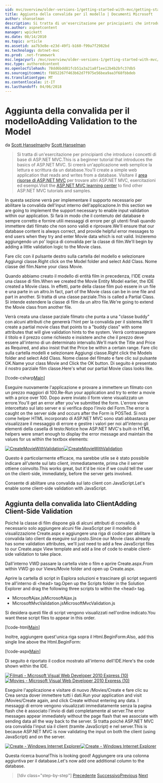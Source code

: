 ```yaml
---
uid: mvc/overview/older-versions-1/getting-started-with-mvc/getting-started-with-mvc-part7
title: Aggiunta della convalida per il modello | Documenti Microsoft
author: shanselman
description: Si tratta di un'esercitazione per principianti che introduce i concetti di base di ASP.NET MVC. Creare un'applicazione web semplice la lettura e scrittura da un database.
ms.author: aspnetcontent
manager: wpickett
ms.date: 08/14/2010
ms.topic: article
ms.assetid: aa7b3e8e-e23d-49f1-b160-f99a7f2982bd
ms.technology: dotnet-mvc
ms.prod: .net-framework
msc.legacyurl: /mvc/overview/older-versions-1/getting-started-with-mvc/getting-started-with-mvc-part7
msc.type: authoredcontent
ms.openlocfilehash: 78dd6bdd81fcb51a3a21a8f1ee12b4b2bfc37db5
ms.sourcegitcommit: f8852267f463b62d7f975e56bea9aa3f68fbbdeb
ms.translationtype: MT
ms.contentlocale: it-IT
ms.lasthandoff: 04/06/2018
---
```

<a name="adding-validation-to-the-model"></a><span data-ttu-id="1a708-104">Aggiunta della convalida per il modello</span><span class="sxs-lookup"><span data-stu-id="1a708-104">Adding Validation to the Model</span></span>
====================
<span data-ttu-id="1a708-105">da [Scott Hanselman](https://github.com/shanselman)</span><span class="sxs-lookup"><span data-stu-id="1a708-105">by [Scott Hanselman](https://github.com/shanselman)</span></span>

> <span data-ttu-id="1a708-106">Si tratta di un'esercitazione per principianti che introduce i concetti di base di ASP.NET MVC.</span><span class="sxs-lookup"><span data-stu-id="1a708-106">This is a beginner tutorial that introduces the basics of ASP.NET MVC.</span></span> <span data-ttu-id="1a708-107">Si creerà un'applicazione web semplice la lettura e scrittura da un database.</span><span class="sxs-lookup"><span data-stu-id="1a708-107">You'll create a simple web application that reads and writes from a database.</span></span> <span data-ttu-id="1a708-108">Visitare il [area risorse di ASP.NET MVC](../../../index.md) per trovare altri ASP.NET MVC, esercitazioni ed esempi.</span><span class="sxs-lookup"><span data-stu-id="1a708-108">Visit the [ASP.NET MVC learning center](../../../index.md) to find other ASP.NET MVC tutorials and samples.</span></span>


<span data-ttu-id="1a708-109">In questa sezione verrà per implementare il supporto necessario per abilitare la convalida dell'input interno dell'applicazione.</span><span class="sxs-lookup"><span data-stu-id="1a708-109">In this section we are going to implement the support necessary to enable input validation within our application.</span></span> <span data-ttu-id="1a708-110">Si farà in modo che il contenuto del database è sempre corretto e fornire utili messaggi di errore per gli utenti finali quando immettere dati filmato che non sono validi e riprovare.</span><span class="sxs-lookup"><span data-stu-id="1a708-110">We'll ensure that our database content is always correct, and provide helpful error messages to end users when they try and enter Movie data which is not valid.</span></span> <span data-ttu-id="1a708-111">Inizieremo aggiungendo un po' logica di convalida per la classe di film.</span><span class="sxs-lookup"><span data-stu-id="1a708-111">We'll begin by adding a little validation logic to the Movie class.</span></span>

<span data-ttu-id="1a708-112">Fare clic con il pulsante destro sulla cartella del modello e selezionare Aggiungi classe.</span><span class="sxs-lookup"><span data-stu-id="1a708-112">Right click on the Model folder and select Add Class.</span></span> <span data-ttu-id="1a708-113">Nome classe del film.</span><span class="sxs-lookup"><span data-stu-id="1a708-113">Name your class Movie.</span></span>

<span data-ttu-id="1a708-114">Quando abbiamo creato il modello di entità film in precedenza, l'IDE creata una classe di film.</span><span class="sxs-lookup"><span data-stu-id="1a708-114">When we created the Movie Entity Model earlier, the IDE created a Movie class.</span></span> <span data-ttu-id="1a708-115">In effetti, parte della classe film può essere in un file e una parte in un altro.</span><span class="sxs-lookup"><span data-stu-id="1a708-115">In fact, part of the Movie class can be in one file and part in another.</span></span> <span data-ttu-id="1a708-116">Si tratta di una classe parziale.</span><span class="sxs-lookup"><span data-stu-id="1a708-116">This is called a Partial Class.</span></span> <span data-ttu-id="1a708-117">Si intende estendere la classe di film da un altro file.</span><span class="sxs-lookup"><span data-stu-id="1a708-117">We're going to extend the Movie class from another file.</span></span>

<span data-ttu-id="1a708-118">Verrà creata una classe parziale filmato che punta a una "classe buddy" con alcuni attributi che genererà l'hint per la convalida per il sistema.</span><span class="sxs-lookup"><span data-stu-id="1a708-118">We'll create a partial movie class that points to a "buddy class" with some attributes that will give validation hints to the system.</span></span> <span data-ttu-id="1a708-119">Verrà contrassegnare il titolo e il prezzo come richiesto e insistere anche che il prezzo deve essere all'interno di un determinato intervallo.</span><span class="sxs-lookup"><span data-stu-id="1a708-119">We'll mark the Title and Price as Required, and also insist that the Price be within a certain range.</span></span> <span data-ttu-id="1a708-120">Fare clic sulla cartella modelli e selezionare Aggiungi classe.</span><span class="sxs-lookup"><span data-stu-id="1a708-120">Right click the Models folder and select Add Class.</span></span> <span data-ttu-id="1a708-121">Nome classe del filmato e fare clic sul pulsante OK.</span><span class="sxs-lookup"><span data-stu-id="1a708-121">Name your class Movie and Click the OK button.</span></span> <span data-ttu-id="1a708-122">Di seguito è presentato il nostro parziale film classe.</span><span class="sxs-lookup"><span data-stu-id="1a708-122">Here's what our partial Movie class looks like.</span></span>

[!code-csharp[Main](getting-started-with-mvc-part7/samples/sample1.cs)]

<span data-ttu-id="1a708-123">Eseguire nuovamente l'applicazione e provare a immettere un filmato con un prezzo maggiori di 100.</span><span class="sxs-lookup"><span data-stu-id="1a708-123">Re-Run your application and try to enter a movie with a price over 100.</span></span> <span data-ttu-id="1a708-124">Dopo avere inviato il form viene visualizzato un errore.</span><span class="sxs-lookup"><span data-stu-id="1a708-124">You'll get an error after you've submitted the form.</span></span> <span data-ttu-id="1a708-125">L'errore viene intercettato sul lato server e si verifica dopo l'invio del Form.</span><span class="sxs-lookup"><span data-stu-id="1a708-125">The error is caught on the server side and occurs after the Form is POSTed.</span></span> <span data-ttu-id="1a708-126">Si noti come helper HTML incorporato di ASP.NET MVC sono stati abbastanza per visualizzare il messaggio di errore e gestire i valori per noi all'interno gli elementi della casella di testo:</span><span class="sxs-lookup"><span data-stu-id="1a708-126">Notice how ASP.NET MVC's built-in HTML helpers were smart enough to display the error message and maintain the values for us within the textbox elements:</span></span>

<span data-ttu-id="1a708-127">[![CreateMovieWithValidation](getting-started-with-mvc-part7/_static/image2.png)](getting-started-with-mvc-part7/_static/image1.png)</span><span class="sxs-lookup"><span data-stu-id="1a708-127">[![CreateMovieWithValidation](getting-started-with-mvc-part7/_static/image2.png)](getting-started-with-mvc-part7/_static/image1.png)</span></span>

<span data-ttu-id="1a708-128">Questo è particolarmente efficace, ma sarebbe utile se è stato possibile indicare all'utente sul lato client, immediatamente, prima che il server ottiene coinvolto.</span><span class="sxs-lookup"><span data-stu-id="1a708-128">This works great, but it'd be nice if we could tell the user on the client-side, immediately, before the server gets involved.</span></span>

<span data-ttu-id="1a708-129">Consente di abilitare una convalida sul lato client con JavaScript.</span><span class="sxs-lookup"><span data-stu-id="1a708-129">Let's enable some client-side validation with JavaScript.</span></span>

## <a name="adding-client-side-validation"></a><span data-ttu-id="1a708-130">Aggiunta della convalida lato Client</span><span class="sxs-lookup"><span data-stu-id="1a708-130">Adding Client-Side Validation</span></span>

<span data-ttu-id="1a708-131">Poiché la classe di film dispone già di alcuni attributi di convalida, è necessario solo aggiungere alcuni file JavaScript per il modello di visualizzazione Create.aspx e aggiungere una riga di codice per abilitare la convalida lato client da eseguire sul posto.</span><span class="sxs-lookup"><span data-stu-id="1a708-131">Since our Movie class already has some validation attributes, we'll just need to add a few JavaScript files to our Create.aspx View template and add a line of code to enable client-side validation to take place.</span></span>

<span data-ttu-id="1a708-132">Dall'interno VWD passare la cartella viste o film e aprire Create.aspx.</span><span class="sxs-lookup"><span data-stu-id="1a708-132">From within VWD go our Views/Movie folder and open up Create.aspx.</span></span>

<span data-ttu-id="1a708-133">Aprire la cartella di script in Esplora soluzioni e trascinare gli script seguenti tre all'interno di &lt;head&gt; tag.</span><span class="sxs-lookup"><span data-stu-id="1a708-133">Open up the Scripts folder in the Solution Explorer and drag the following three scripts to within the &lt;head&gt; tag.</span></span>

- <span data-ttu-id="1a708-134">MicrosoftAjax.js</span><span class="sxs-lookup"><span data-stu-id="1a708-134">MicrosoftAjax.js</span></span>
- <span data-ttu-id="1a708-135">MicrosoftMvcValidation.js</span><span class="sxs-lookup"><span data-stu-id="1a708-135">MicrosoftMvcValidation.js</span></span>

<span data-ttu-id="1a708-136">Si desidera questi file di script vengono visualizzati nell'ordine indicato.</span><span class="sxs-lookup"><span data-stu-id="1a708-136">You want these script files to appear in this order.</span></span>

[!code-html[Main](getting-started-with-mvc-part7/samples/sample2.html)]

<span data-ttu-id="1a708-137">Inoltre, aggiungere quest'unica riga sopra il Html.BeginForm:</span><span class="sxs-lookup"><span data-stu-id="1a708-137">Also, add this single line above the Html.BeginForm:</span></span>

[!code-aspx[Main](getting-started-with-mvc-part7/samples/sample3.aspx)]

<span data-ttu-id="1a708-138">Di seguito è riportato il codice mostrato all'interno dell'IDE.</span><span class="sxs-lookup"><span data-stu-id="1a708-138">Here's the code shown within the IDE.</span></span>

<span data-ttu-id="1a708-139">[![Filmati - Microsoft Visual Web Developer 2010 Express (10)](getting-started-with-mvc-part7/_static/image4.png)](getting-started-with-mvc-part7/_static/image3.png)</span><span class="sxs-lookup"><span data-stu-id="1a708-139">[![Movies - Microsoft Visual Web Developer 2010 Express (10)](getting-started-with-mvc-part7/_static/image4.png)](getting-started-with-mvc-part7/_static/image3.png)</span></span>

<span data-ttu-id="1a708-140">Eseguire l'applicazione e visitare di nuovo /Movies/Create e fare clic su Crea senza dover immettere tutti i dati.</span><span class="sxs-lookup"><span data-stu-id="1a708-140">Run your application and visit /Movies/Create again, and click Create without entering any data.</span></span> <span data-ttu-id="1a708-141">I messaggi di errore vengono visualizzati immediatamente senza la pagina flash che è associato l'invio di dati completamente al server.</span><span class="sxs-lookup"><span data-stu-id="1a708-141">The error messages appear immediately without the page flash that we associate with sending data all the way back to the server.</span></span> <span data-ttu-id="1a708-142">Si tratta poiché ASP.NET MVC ora convalida l'input sia il client (tramite JavaScript) e nel server.</span><span class="sxs-lookup"><span data-stu-id="1a708-142">This is because ASP.NET MVC is now validating the input on both the client (using JavaScript) and on the server.</span></span>

<span data-ttu-id="1a708-143">[![Create - Windows Internet Explorer](getting-started-with-mvc-part7/_static/image6.png)](getting-started-with-mvc-part7/_static/image5.png)</span><span class="sxs-lookup"><span data-stu-id="1a708-143">[![Create - Windows Internet Explorer](getting-started-with-mvc-part7/_static/image6.png)](getting-started-with-mvc-part7/_static/image5.png)</span></span>

<span data-ttu-id="1a708-144">Questa ricerca buona!</span><span class="sxs-lookup"><span data-stu-id="1a708-144">This is looking good!</span></span> <span data-ttu-id="1a708-145">Aggiungere ora una colonna aggiuntiva per il database.</span><span class="sxs-lookup"><span data-stu-id="1a708-145">Let's now add one additional column to the database.</span></span>

> [!div class="step-by-step"]
> <span data-ttu-id="1a708-146">[Precedente](getting-started-with-mvc-part6.md)
> [Successivo](getting-started-with-mvc-part8.md)</span><span class="sxs-lookup"><span data-stu-id="1a708-146">[Previous](getting-started-with-mvc-part6.md)
[Next](getting-started-with-mvc-part8.md)</span></span>
